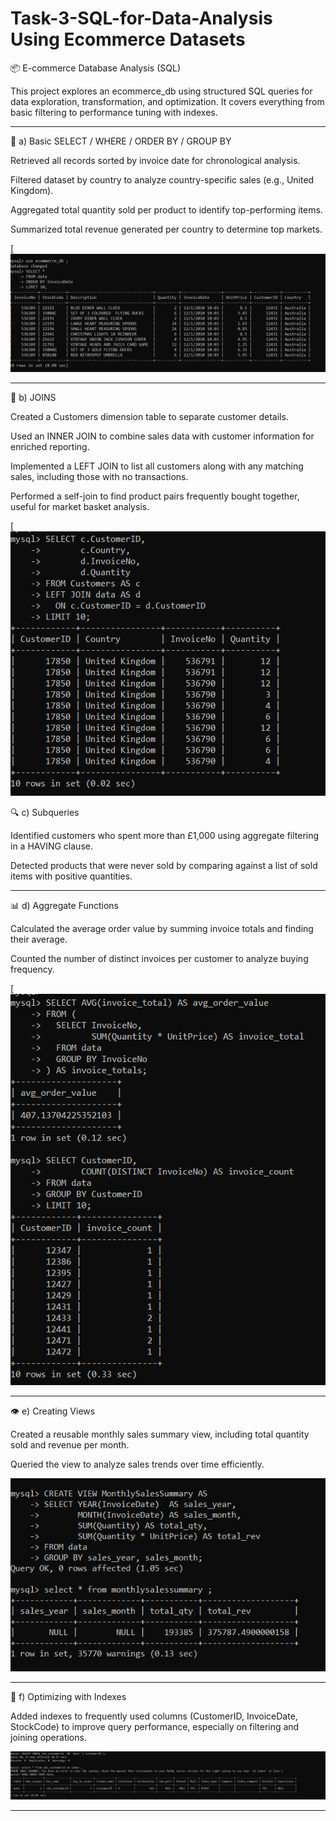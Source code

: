 # Task-3-SQL-for-Data-Analysis Using Ecommerce Datasets
📦 E-commerce Database Analysis (SQL)

This project explores an ecommerce_db using structured SQL queries for data exploration, transformation, and optimization. It covers everything from basic filtering to performance tuning with indexes.
___
 
🧾 a) Basic SELECT / WHERE / ORDER BY / GROUP BY

Retrieved all records sorted by invoice date for chronological analysis.

Filtered dataset by country to analyze country-specific sales (e.g., United Kingdom).

Aggregated total quantity sold per product to identify top-performing items.

Summarized total revenue generated per country to determine top markets.

[![image.alt](https://github.com/Saktalmale16/Task-3---Task-3-SQL-for-Data-Analysis/blob/main/1sql.PNG)
___

🔗 b) JOINS

Created a Customers dimension table to separate customer details.

Used an INNER JOIN to combine sales data with customer information for enriched reporting.

Implemented a LEFT JOIN to list all customers along with any matching sales, including those with no transactions.

Performed a self-join to find product pairs frequently bought together, useful for market basket analysis.

[![image.alt](https://github.com/Saktalmale16/Task-3---Task-3-SQL-for-Data-Analysis/blob/main/7%20sql.PNG)

🔍 c) Subqueries

Identified customers who spent more than £1,000 using aggregate filtering in a HAVING clause.

Detected products that were never sold by comparing against a list of sold items with positive quantities.
___

📊 d) Aggregate Functions

Calculated the average order value by summing invoice totals and finding their average.

Counted the number of distinct invoices per customer to analyze buying frequency.

[![image.alt](https://github.com/Saktalmale16/Task-3---Task-3-SQL-for-Data-Analysis/blob/main/10%20%2C11sql.PNG)
___

👁️ e) Creating Views

Created a reusable monthly sales summary view, including total quantity sold and revenue per month.

Queried the view to analyze sales trends over time efficiently.

![image.alt](https://github.com/Saktalmale16/Task-3---Task-3-SQL-for-Data-Analysis/blob/main/11%20sql.PNG)
___

🚀 f) Optimizing with Indexes

Added indexes to frequently used columns (CustomerID, InvoiceDate, StockCode) to improve query performance, especially on filtering and joining operations.

![image.alt](https://github.com/Saktalmale16/Task-3---Task-3-SQL-for-Data-Analysis/blob/main/12%20sql.PNG)
___

